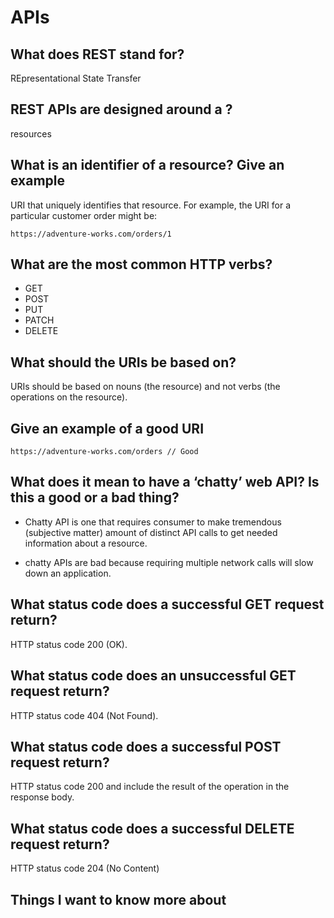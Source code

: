 # APIs

## What does REST stand for?

REpresentational State Transfer

## REST APIs are designed around a ?

resources

## What is an identifier of a resource? Give an example

URI that uniquely identifies that resource. For example, the URI for a particular customer order might be:

    https://adventure-works.com/orders/1

## What are the most common HTTP verbs?

- GET
- POST
- PUT
- PATCH
- DELETE

## What should the URIs be based on?

URIs should be based on nouns (the resource) and not verbs (the operations on the resource).

## Give an example of a good URI

    https://adventure-works.com/orders // Good

## What does it mean to have a ‘chatty’ web API? Is this a good or a bad thing?

- Chatty API is one that requires consumer to make tremendous (subjective matter) amount of distinct API calls to get needed information about a resource.

- chatty APIs are bad because requiring multiple network calls will slow down an application.

## What status code does a successful GET request return?

HTTP status code 200 (OK).

## What status code does an unsuccessful GET request return?

HTTP status code 404 (Not Found).

## What status code does a successful POST request return?

HTTP status code 200 and include the result of the operation in the response body.

## What status code does a successful DELETE request return?

HTTP status code 204 (No Content)

## Things I want to know more about
